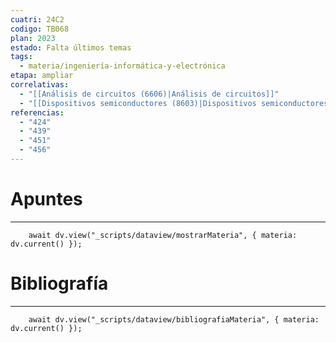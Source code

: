 ```yaml
---
cuatri: 24C2
codigo: TB068
plan: 2023
estado: Falta últimos temas
tags:
  - materia/ingeniería-informática-y-electrónica
etapa: ampliar
correlativas:
  - "[[Análisis de circuitos (6606)|Análisis de circuitos]]"
  - "[[Dispositivos semiconductores (8603)|Dispositivos semiconductores]]"
referencias:
  - "424"
  - "439"
  - "451"
  - "456"
---
```

# Apuntes
---
```dataviewjs
	await dv.view("_scripts/dataview/mostrarMateria", { materia: dv.current() });
```

# Bibliografía
---
```dataviewjs
	await dv.view("_scripts/dataview/bibliografiaMateria", { materia: dv.current() });
```
